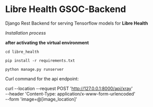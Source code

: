 # Libre Health GSOC-Backend
Django Rest Backend for serving Tensorflow models for **Libre Health**

*Installation process*

**after activating the virtual environment**

`cd libre_health`

`pip install -r requirements.txt`

`python manage.py runserver`

Curl command for the api endpoint:

curl --location --request POST 'http://127.0.0.1:8000/api/xray' \
--header 'Content-Type: application/x-www-form-urlencoded' \
--form 'image=@[image_location]'
